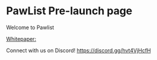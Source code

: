 # PawList Pre-launch page

Welcome to Pawlist

[Whitepaper:](https://docs.google.com/document/d/1lPIy9XMovYG83nFgpgtVB3zYDsVcbsexustqTSnBOGw/edit)

Connect with us on Discord!
https://discord.gg/hvt4VjHcfH
